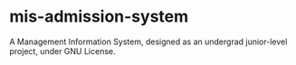 # mis-admission-system
A Management Information System, designed as an undergrad junior-level project, under GNU License.
